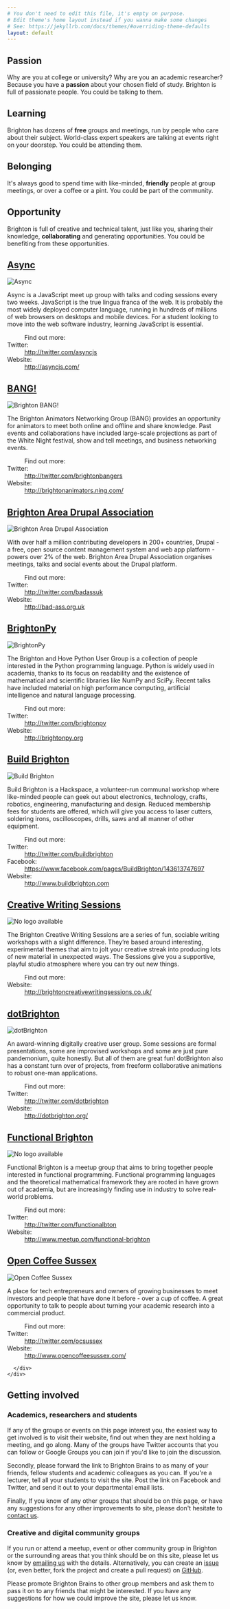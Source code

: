 ```yaml
---
# You don't need to edit this file, it's empty on purpose.
# Edit theme's home layout instead if you wanna make some changes
# See: https://jekyllrb.com/docs/themes/#overriding-theme-defaults
layout: default
---
```


<div class="section intro">
  <div class="col sm-6 md-3">
    <h2>Passion</h2>
    <p>Why are you at college or university? Why are you an academic researcher? Because you have a
      <strong>passion</strong> about your chosen field of study. Brighton is full of passionate people. You could be talking
      to them.</p>
  </div>
  <div class="col sm-6 md-3">
    <h2>Learning</h2>
    <p>Brighton has dozens of
      <strong>free</strong> groups and meetings, run by people who care about their subject. World-class expert speakers are
      talking at events right on your doorstep. You could be attending them.</p>
  </div>
  <div class="col sm-6 md-3">
    <h2>Belonging</h2>
    <p>It's always good to spend time with like-minded,
      <strong>friendly</strong> people at group meetings, or over a coffee or a pint. You could be part of the community.</p>
  </div>
  <div class="col sm-6 md-3">
    <h2>Opportunity</h2>
    <p>Brighton is full of creative and technical talent, just like you, sharing their knowledge,
      <strong>collaborating</strong> and generating opportunities. You could be benefiting from these opportunities.</p>
  </div>
</div>


<div class="section listings">

  <div class="col md-6">
    <div class="content">
      <h2>
        <a href="http://asyncjs.com/" title="Website">Async</a>
      </h2>
      <div class="left">
        <img alt="Async" src="assets/images/groups/async.jpg" />
      </div>
      <div class="right">
        <p>Async is a JavaScript meet up group with talks and coding sessions every two weeks. JavaScript is the true lingua
          franca of the web. It is probably the most widely deployed computer language, running in hundreds of millions
          of web browsers on desktops and mobile devices. For a student looking to move into the web software industry,
          learning JavaScript is essential.</p>
        <dl class="links">
          <dt></dt>
          <dd class="more">Find out more:</dd>
          <dt>Twitter:</dt>
          <dd class="twitter">
            <a href="http://twitter.com/asyncjs" title="Twitter">
              <span class="hide">http://twitter.com/asyncjs</span>
            </a>
          </dd>
          <dt>Website:</dt>
          <dd class="website">
            <a href="http://asyncjs.com/" title="Website">
              <span class="hide">http://asyncjs.com/</span>
            </a>
          </dd>
        </dl>
      </div>
    </div>
  </div>


  <div class="col md-6">
    <div class="content">
      <h2>
        <a href="http://brightonanimators.ning.com/" title="Website">BANG!</a>
      </h2>
      <div class="left">
        <img src="assets/images/groups/bang.png" alt="Brighton BANG!" />
      </div>
      <div class="right">
        <p>The Brighton Animators Networking Group (BANG) provides an opportunity for animators to meet both online and
          offline and share knowledge. Past events and collaborations have included large-scale projections as part of
          the White Night festival, show and tell meetings, and business networking events.</p>
        <dl class="links">
          <dt></dt>
          <dd class="more">Find out more:</dd>
          <dt>Twitter:</dt>
          <dd class="twitter">
            <a href="http://twitter.com/brightonbangers" title="Twitter">
              <span class="hide">http://twitter.com/brightonbangers</span>
            </a>
          </dd>
          <dt>Website:</dt>
          <dd class="website">
            <a href="http://brightonanimators.ning.com/" title="Website">
              <span class="hide">http://brightonanimators.ning.com/</span>
            </a>
          </dd>
        </dl>
      </div>
    </div>
  </div>

  <div class="col md-6">
    <div class="content">
      <h2>
        <a href="http://bad-ass.org.uk/" title="Website">Brighton Area Drupal Association</a>
      </h2>
      <div class="left">
        <img alt="Brighton Area Drupal Association" src="assets/images/groups/badass.png" />
      </div>
      <div class="right">
        <p>With over half a million contributing developers in 200+ countries, Drupal - a free, open source content management
          system and web app platform - powers over 2% of the web. Brighton Area Drupal Association organises meetings,
          talks and social events about the Drupal platform.</p>
        <dl class="links">
          <dt></dt>
          <dd class="more">Find out more:</dd>
          <dt>Twitter:</dt>
          <dd class="twitter">
            <a href="http://twitter.com/badassuk" title="Twitter">
              <span class="hide">http://twitter.com/badassuk</span>
            </a>
          </dd>
          <dt>Website:</dt>
          <dd class="website">
            <a href="http://groups.drupal.org/brighton" title="Website">
              <span class="hide">http://bad-ass.org.uk</span>
            </a>
          </dd>
        </dl>
      </div>
    </div>
  </div>

  <div class="col md-6">
    <div class="content">
      <h2>
        <a href="http://brightonpy.org" title="Website">BrightonPy</a>
      </h2>
      <div class="left">
        <img alt="BrightonPy" src="assets/images/groups/brightonpylogo.png" />
      </div>
      <div class="right">
        <p>The Brighton and Hove Python User Group is a collection of people interested in the Python programming language.
          Python is widely used in academia, thanks to its focus on readability and the existence of mathematical and
          scientific libraries like NumPy and SciPy. Recent talks have included material on high performance computing,
          artificial intelligence and natural language processing.</p>
        <dl class="links">
          <dt></dt>
          <dd class="more">Find out more:</dd>
          <dt>Twitter:</dt>
          <dd class="twitter">
            <a href="http://twitter.com/brightonpy" title="Twitter">
              <span class="hide">http://twitter.com/brightonpy</span>
            </a>
          </dd>
          <dt>Website:</dt>
          <dd class="website">
            <a href="http://brightonpy.org" title="Website">
              <span class="hide">http://brightonpy.org</span>
            </a>
          </dd>
        </dl>
      </div>
    </div>
  </div>

  <div class="col md-6">
    <div class="content">
      <h2>
        <a href="http://www.buildbrighton.com" title="Website">Build Brighton</a>
      </h2>
      <div class="left">
        <img alt="Build Brighton" src="assets/images/groups/buildbrighton.jpg" />
      </div>
      <div class="right">
        <p>Build Brighton is a Hackspace, a volunteer-run communal workshop where like-minded people can geek out about
          electronics, technology, crafts, robotics, engineering, manufacturing and design. Reduced membership fees for
          students are offered, which will give you access to laser cutters, soldering irons, oscilloscopes, drills,
          saws and all manner of other equipment.</p>
        <dl class="links">
          <dt></dt>
          <dd class="more">Find out more:</dd>
          <dt>Twitter:</dt>
          <dd class="twitter">
            <a href="http://twitter.com/buildbrighton" title="Twitter">
              <span class="hide">http://twitter.com/buildbrighton</span>
            </a>
          </dd>
          <dt>Facebook:</dt>
          <dd class="facebook">
            <a href="http://www.facebook.com/pages/BuildBrighton/143613747697" title="Facebook">
              <span class="hide">https://www.facebook.com/pages/BuildBrighton/143613747697</span>
            </a>
          </dd>
          <dt>Website:</dt>
          <dd class="website">
            <a href="http://www.buildbrighton.com" title="Website">
              <span class="hide">http://www.buildbrighton.com</span>
            </a>
          </dd>
        </dl>
      </div>
    </div>
  </div>

  <div class="col md-6">
    <div class="content">
      <h2>
        <a href="http://brightoncreativewritingsessions.co.uk/" title="Website">Creative Writing Sessions</a>
      </h2>
      <div class="left">
        <img alt="No logo available" src="assets/images/groups/creativewriting.png" />
      </div>
      <div class="right">
        <p>The Brighton Creative Writing Sessions are a series of fun, sociable writing workshops with a slight difference.
          They’re based around interesting, experimental themes that aim to jolt your creative streak into producing
          lots of new material in unexpected ways. The Sessions give you a supportive, playful studio atmosphere where
          you can try out new things.</p>
        <dl class="links">
          <dt></dt>
          <dd class="more">Find out more:</dd>
          <dt>Website:</dt>
          <dd class="website">
            <a href="http://brightoncreativewritingsessions.co.uk/" title="Website">
              <span class="hide">http://brightoncreativewritingsessions.co.uk/</span>
            </a>
          </dd>
        </dl>
      </div>
    </div>
  </div>

  <div class="col md-6">
    <div class="content">
      <h2>
        <a href="http://dotbrighton.org/" title="Website">dotBrighton</a>
      </h2>
      <div class="left">
        <img alt="dotBrighton" src="assets/images/groups/dotbrighton.png" />
      </div>
      <div class="right">
        <p>An award-winning digitally creative user group. Some sessions are formal presentations, some are improvised workshops
          and some are just pure pandemonium, quite honestly. But all of them are great fun! dotBrighton also has a constant
          turn over of projects, from freeform collaborative animations to robust one-man applications.</p>
        <dl class="links">
          <dt></dt>
          <dd class="more">Find out more:</dd>
          <dt>Twitter:</dt>
          <dd class="twitter">
            <a href="http://twitter.com/dotbrighton" title="Twitter">
              <span class="hide">http://twitter.com/dotbrighton</span>
            </a>
          </dd>
          <dt>Website:</dt>
          <dd class="website">
            <a href="http://dotbrighton.org/" title="Website">
              <span class="hide">http://dotbrighton.org/</span>
            </a>
          </dd>
        </dl>
      </div>
    </div>
  </div>

  <div class="col md-6">
    <div class="content">
      <h2>
        <a href="http://www.meetup.com/functional-brighton" title="Website">Functional Brighton</a>
      </h2>
      <div class="left">
        <img alt="No logo available" src="assets/images/groups/functionalbrighton.png" />
      </div>
      <div class="right">
        <p>Functional Brighton is a meetup group that aims to bring together people interested in functional programming.
          Functional programming languages and the theoretical mathematical framework they are rooted in have grown out
          of academia, but are increasingly finding use in industry to solve real-world problems.</p>
        <dl class="links">
          <dt></dt>
          <dd class="more">Find out more:</dd>
          <dt>Twitter:</dt>
          <dd class="twitter">
            <a href="http://twitter.com/functionalbton" title="Twitter">
              <span class="hide">http://twitter.com/functionalbton</span>
            </a>
          </dd>
          <dt>Website:</dt>
          <dd class="website">
            <a href="http://www.meetup.com/functional-brighton" title="Website">
              <span class="hide">http://www.meetup.com/functional-brighton</span>
            </a>
          </dd>
        </dl>
      </div>
    </div>
  </div>

  <div class="col md-6">
    <div class="content">
      <h2>
        <a href="http://www.opencoffeesussex.com/" title="Website">
          Open Coffee Sussex
        </a>
      </h2>
      <div class="left">
        <img alt="Open Coffee Sussex" src="assets/images/groups/ocsussex.jpg" />
      </div>
      <div class="right">
        <p>A place for tech entrepreneurs and owners of growing businesses to meet investors and people that have done it
          before - over a cup of coffee. A great opportunity to talk to people about turning your academic research into
          a commercial product.</p>
        <dl class="links">
          <dt></dt>
          <dd class="more">Find out more:</dd>
          <dt>Twitter:</dt>
          <dd class="twitter">
            <a href="http://twitter.com/ocsussex" title="Twitter">
              <span class="hide">http://twitter.com/ocsussex</span>
            </a>
          </dd>
          <dt>Website:</dt>
          <dd class="website">
            <a href="http://www.opencoffeesussex.com/" title="Website">
              <span class="hide">http://www.opencoffeesussex.com/</span>
            </a>
          </dd>
        </dl>

      </div>
    </div>
  </div>

</div>

<div class="section get-involved">
  <h2 class="col">Getting involved</h2>
  <div class="col md-6">
    <h3>Academics, researchers and students</h3>
    <p>If any of the groups or events on this page interest you, the easiest way to get involved is to visit their website,
      find out when they are next holding a meeting, and go along. Many of the groups have Twitter accounts that you
      can follow or Google Groups you can join if you'd like to join the discussion.</p>
    <p>Secondly, please forward the link to Brighton Brains to as many of your friends, fellow students and academic colleagues
      as you can. If you're a lecturer, tell all your students to visit the site. Post the link on Facebook and Twitter,
      and send it out to your departmental email lists.</p>
    <p>Finally, If you know of any other groups that should be on this page, or have any suggestions for any other improvements
      to site, please don't hesitate to
      <a href="mailto:office@dabapps.com" title="Email us">contact us</a>.</p>
  </div>
  <div class="col md-6">
    <h3>Creative and digital community groups</h3>
    <p>If you run or attend a meetup, event or other community group in Brighton or the surrounding areas that you think
      should be on this site, please let us know by
      <a href="mailto:office@dabapps.com" title="Email us">emailing us</a> with the details. Alternatively, you can create an
      <a href="https://github.com/dabapps/brightonbrains/issues/"
        title="Brighton Brains issues on Github">issue</a> (or, even better, fork the project and create a pull request) on
      <a href="https://github.com/dabapps/brightonbrains/"
        title="Brighton Brains on Github">GitHub</a>.</p>
    <p>Please promote Brighton Brains to other group members and ask them to pass it on to any friends that might be interested.
      If you have any suggestions for how we could improve the site, please let us know.</p>
  </div>
</div>

